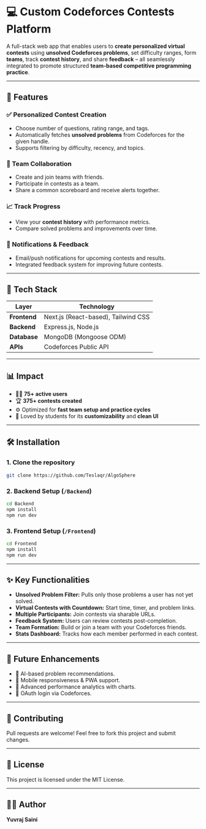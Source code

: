 # 💻 Custom Codeforces Contests Platform

A full-stack web app that enables users to **create personalized virtual contests** using **unsolved Codeforces problems**, set difficulty ranges, form **teams**, track **contest history**, and share **feedback** – all seamlessly integrated to promote structured **team-based competitive programming practice**.


---

## 🚀 Features

### ✅ Personalized Contest Creation
- Choose number of questions, rating range, and tags.
- Automatically fetches **unsolved problems** from Codeforces for the given handle.
- Supports filtering by difficulty, recency, and topics.

### 👥 Team Collaboration
- Create and join teams with friends.
- Participate in contests as a team.
- Share a common scoreboard and receive alerts together.

### 📈 Track Progress
- View your **contest history** with performance metrics.
- Compare solved problems and improvements over time.

### 🔔 Notifications & Feedback
- Email/push notifications for upcoming contests and results.
- Integrated feedback system for improving future contests.

---

## 🧱 Tech Stack

| Layer        | Technology                    |
|--------------|-------------------------------|
| **Frontend** | Next.js (React-based), Tailwind CSS |
| **Backend**  | Express.js, Node.js           |
| **Database** | MongoDB (Mongoose ODM)        |
| **APIs**     | Codeforces Public API         |

---

## 📊 Impact

- 👨‍💻 **75+ active users**
- 🏆 **375+ contests created**
- ⚙️ Optimized for **fast team setup and practice cycles**
- 💬 Loved by students for its **customizability** and **clean UI**

---

## 🛠️ Installation

### 1. Clone the repository

```bash
git clone https://github.com/Teslaqr/AlgoSphere
```

### 2. Backend Setup (`/Backend`)

```bash
cd Backend
npm install
npm run dev
```

### 3. Frontend Setup (`/Frontend`)

```bash
cd Frontend
npm install
npm run dev
```

---



## ✨ Key Functionalities

- **Unsolved Problem Filter:** Pulls only those problems a user has not yet solved.
- **Virtual Contests with Countdown:** Start time, timer, and problem links.
- **Multiple Participants:** Join contests via sharable URLs.
- **Feedback System:** Users can review contests post-completion.
- **Team Formation:** Build or join a team with your Codeforces friends.
- **Stats Dashboard:** Tracks how each member performed in each contest.

---

## 📌 Future Enhancements

- 🧠 AI-based problem recommendations.
- 📱 Mobile responsiveness & PWA support.
- 🎯 Advanced performance analytics with charts.
- 🔐 OAuth login via Codeforces.

---

## 🤝 Contributing

Pull requests are welcome! Feel free to fork this project and submit changes.

---

## 📄 License

This project is licensed under the MIT License.

---

## 🙋‍♂️ Author

**Yuvraj Saini**